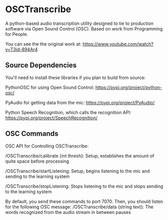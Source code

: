 # OSCTranscribe
A python-based audio transcription utility designed to tie to production software via Open Sound Control (OSC). Based on work from Programming for People.

You can see the the original work at: https://www.youtube.com/watch?v=T3jd-894Ar4

## Source Dependencies
You'll need to install these libraries if you plan to build from source:

PythonOSC for using Open Sound Control: https://pypi.org/project/python-osc/

PyAudio for getting data from the mic: https://pypi.org/project/PyAudio/

Python Speech Recognition, which calls the recognition API: https://pypi.org/project/SpeechRecognition/

## OSC Commands

OSC API for Controlling OSCTranscribe:

/OSCTranscribe/calibrate {int thresh}: Setup, establishes the amount of quite space before processing

/OSCTranscribe/startListening: Setup, begins listening to the mic and sending to the learning system

/OSCTranscribe/stopListening: Stops listening to the mic and stops sending to the learning system


By default, you send these commands to port 7070. Then, you should listen for the following OSC message:
/OSCTranscribe/data {string text}: The words recognized from the audio stream in between pauses
